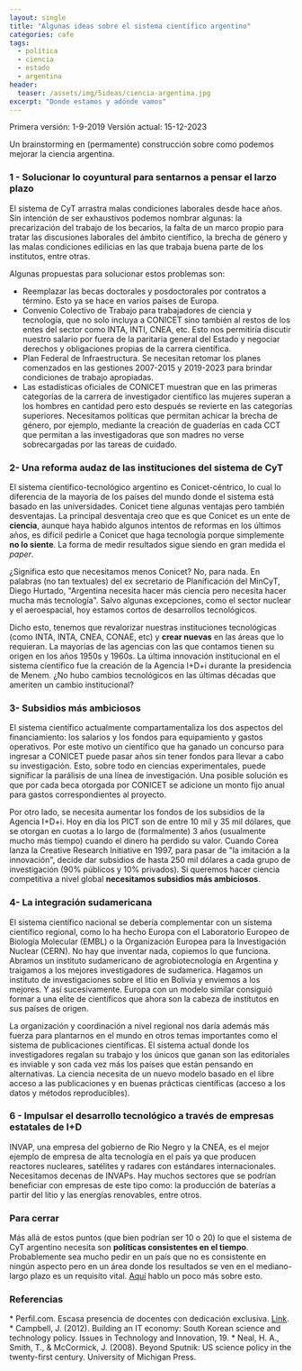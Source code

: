 ```yaml
---
layout: single
title: "Algunas ideas sobre el sistema científico argentino"
categories: cafe
tags:
  - política
  - ciencia
  - estado
  - argentina
header:
  teaser: /assets/img/5ideas/ciencia-argentina.jpg
excerpt: "Donde estamos y adónde vamos"
---
```


Primera versión: 1-9-2019
Versión actual: 15-12-2023

Un brainstorming en (permamente) construcción sobre como podemos mejorar la ciencia argentina.

<h3>1 - Solucionar lo coyuntural para sentarnos a pensar el larzo plazo</h3>
El sistema de CyT arrastra malas condiciones laborales desde hace años. Sin intención de ser exhaustivos podemos nombrar algunas: la precarización del trabajo de los becarios, la falta de un marco propio para tratar las discusiones laborales del ámbito científico, la brecha de género y las malas condiciones edilicias en las que trabaja buena parte de los institutos, entre otras.

Algunas propuestas para solucionar estos problemas son:
* Reemplazar las becas doctorales y posdoctorales por contratos a término. Esto ya se hace en varios paises de Europa.
* Convenio Colectivo de Trabajo para trabajadores de ciencia y tecnología, que no solo incluya a CONICET sino también al restos de los entes del sector como INTA, INTI, CNEA, etc. Esto nos permitiría discutir nuestro salario por fuera de la paritaria general del Estado y negociar derechos y obligaciones propias de la carrera científica.
* Plan Federal de Infraestructura. Se necesitan retomar los planes comenzados en las gestiones 2007-2015 y 2019-2023 para brindar condiciones de trabajo apropiadas.
* Las estadísticas oficiales de CONICET muestran que en las primeras categorías de la carrera de investigador científico las mujeres superan a los hombres en cantidad pero esto después se revierte en las categorías superiores. Necesitamos políticas que permitan achicar la brecha de género, por ejemplo, mediante la creación de guaderías en cada CCT que permitan a las investigadoras que son madres no verse sobrecargadas por las tareas de cuidado.

<h3>2- Una reforma audaz de las instituciones del sistema de CyT</h3>
El sistema cíentifico-tecnológico argentino es Conicet-céntrico, lo cual lo diferencia de la mayoría de los países del mundo donde el sistema está basado en las universidades. Conicet tiene algunas ventajas pero también desventajas. La principal desventaja creo que es que Conicet es un ente de <strong>ciencia</strong>, aunque haya habido algunos intentos de reformas en los últimos años, es difícil pedirle a Conicet que haga tecnología porque simplemente <strong>no lo siente</strong>. La forma de medir resultados sigue siendo en gran medida el <i>paper</i>.

¿Significa esto que necesitamos menos Conicet? No, para nada. En palabras (no tan textuales) del ex secretario de Planificación del MinCyT, Diego Hurtado, "Argentina necesita hacer más ciencia pero necesita hacer mucha más tecnología". Salvo algunas excepciones, como el sector nuclear y el aeroespacial, hoy estamos cortos de desarrollos tecnológicos. 

Dicho esto, tenemos que revalorizar nuestras instituciones tecnológicas (como INTA, INTA, CNEA, CONAE, etc) y <strong>crear nuevas</strong> en las áreas que lo requieran. La mayorías de las agencias con las que contamos tienen su origen en los años 1950s y 1960s. La última innovación institucional en el sistema cíentifico fue la creación de la Agencia I+D+i durante la presidencia de Menem. ¿No hubo cambios tecnológicos en las últimas décadas que ameriten un cambio institucional?

<h3>3- Subsidios más ambiciosos</h3>
El sistema científico actualmente compartamentaliza los dos aspectos del financiamiento: los salarios y los fondos para equipamiento y gastos operativos. Por este motivo un científico que ha ganado un concurso para ingresar a CONICET puede pasar años sin tener fondos para llevar a cabo su investigación. Esto, sobre todo en ciencias experimentales, puede significar la parálisis de una línea de investigación. Una posible solución es que por cada beca otorgada por CONICET se adicione un monto fijo anual para gastos correspondientes al proyecto.

Por otro lado, se necesita aumentar los fondos de los subsidios de la Agencia I+D+i. Hoy en día los PICT son de entre 10 mil y 35 mil dólares, que se otorgan en cuotas a lo largo de (formalmente) 3 años (usualmente mucho más tiempo) cuando el dinero ha perdido su valor. Cuando Corea lanza la Creative Research Initiative en 1997, para pasar de "la imitación a la innovación", decide dar subsidios de hasta 250 mil dólares a cada grupo de investigación (90% públicos y 10% privados). Si queremos hacer ciencia competitiva a nivel global <strong>necesitamos subsidios más ambiciosos</strong>. 

<h3>4- La integración sudamericana</h3>
El sistema científico nacional se debería complementar con un sistema científico regional, como lo ha hecho Europa con el  Laboratorio Europeo de Biología Molecular (EMBL) o la Organización Europea para la Investigación Nuclear (CERN). No hay que inventar nada, copiemos lo que funciona. Abramos un instituto sudamericano de agrobiotecnología en Argentina y traigamos a los mejores investigadores de sudamerica. Hagamos un instituto de investigaciones sobre el litio en Bolivia y enviemos a los mejores. Y así sucesivamente. Europa con un modelo similar consiguió formar a una elite de científicos que ahora son la cabeza de institutos en sus países de origen.

La organización y coordinación a nivel regional nos daría además más fuerza para plantarnos en el mundo en otros temas importantes como el sistema de publicaciones científicas. El sistema actual donde los investigadores regalan su trabajo y los únicos que ganan son las editoriales es inviable y son cada vez más los países que están pensando en alternativas. La ciencia necesita de un nuevo modelo basado en el libre acceso a las publicaciones y en buenas prácticas científicas (acceso a los datos y métodos reproducibles).

<h3>6 - Impulsar el desarrollo tecnológico a través de empresas estatales de I+D</h3> 
INVAP, una empresa del gobierno de Rio Negro y la CNEA, es el mejor ejemplo de empresa de alta tecnología en el país ya que producen reactores nucleares, satélites y radares con estándares internacionales. Necesitamos decenas de INVAPs. Hay muchos sectores que se podrían beneficiar con empresas de este tipo como: la producción de baterías a partir del litio y las energías renovables, entre otros.

<h3>Para cerrar</h3>
Más allá de estos puntos (que bien podrían ser 10 o 20) lo que el sistema de CyT argentino necesita son <strong>políticas consistentes en el tiempo</strong>. Probablemente sea mucho pedir en un país que no es consistente en ningún aspecto pero en un área donde los resultados se ven en el mediano-largo plazo es un requisito vital. <a href="https://germangfeler.github.io/cafe/inversion-ciencia/">Aquí</a> hablo un poco más sobre esto.

<h3> Referencias</h3>
* Perfil.com. Escasa presencia de docentes con dedicación exclusiva. <a href="https://www.perfil.com/noticias/universidades/escasa-presencia-de-docentes-con-dedicacion-exclusiva.phtml">Link</a>.
* Campbell, J. (2012). Building an IT economy: South Korean science and technology policy. Issues in Technology and Innovation, 19.
* Neal, H. A., Smith, T., & McCormick, J. (2008). Beyond Sputnik: US science policy in the twenty-first century. University of Michigan Press.
